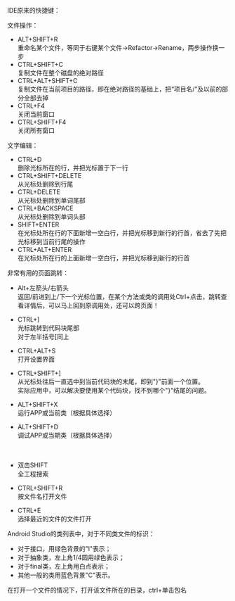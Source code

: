 IDE原来的快捷键：

文件操作：

- ALT+SHIFT+R <br>
    重命名某个文件，等同于右键某个文件->Refactor->Rename，两步操作换一步
- CTRL+SHIFT+C <br>
    复制文件在整个磁盘的绝对路径
- CTRL+ALT+SHIFT+C <br>
    复制文件在当前项目的路径，即在绝对路径的基础上，把“项目名/”及以前的部分全部去掉
- CTRL+F4 <br>
    关闭当前窗口
- CTRL+SHIFT+F4 <br>
    关闭所有窗口
    
文字编辑：

- CTRL+D <br>
    删除光标所在的行，并把光标置于下一行
- CTRL+SHIFT+DELETE <br>
    从光标处删除到行尾
- CTRL+DELETE <br>
    从光标处删除到单词尾部
- CTRL+BACKSPACE <br>
    从光标处删除到单词头部  
- SHIFT+ENTER <br>
    在光标处所在行的下面新增一空白行，并把光标移到新行的行首，省去了先把光标移到当前行尾的操作
- CTRL+ALT+ENTER <br>
    在光标处所在行的上面新增一空白行，并把光标移到新行的行首



非常有用的页面跳转：

- Alt+左箭头/右箭头 <br>
    返回/前进到上/下一个光标位置，在某个方法或类的调用处Ctrl+点击，跳转查看详情后，可以马上回到原调用处，还可以跨页面！
- CTRL+] <br>
    光标跳转到代码块尾部<br>
    对于左半括号[同上
    
    
- CTRL+ALT+S <br>
    打开设置界面
- CTRL+SHIFT+] <br>
    从光标处往后一直选中到当前代码块的末尾，即到"}"前面一个位置。<br>
    实际应用中，可以解决要使用某个代码块，找不到哪个"}"结尾的问题。
- ALT+SHIFT+X <br>
    运行APP或当前类（根据具体选择）
- ALT+SHIFT+D <br>
    调试APP或当期类（根据具体选择） <br><br><br>
- 双击SHIFT <br>
    全工程搜索
- CTRL+SHIFT+R <br>
    按文件名打开文件
- CTRL+E <br>
    选择最近的文件的文件打开
    
    
Android Studio的类列表中，对于不同类文件的标识：

- 对于接口，用绿色背景的"I"表示；
- 对于抽象类，左上角1/4圆用绿色表示；
- 对于final类，左上角用白点表示；
- 其他一般的类用蓝色背景"C"表示。

在打开一个文件的情况下，打开该文件所在的目录，ctrl+单击包名